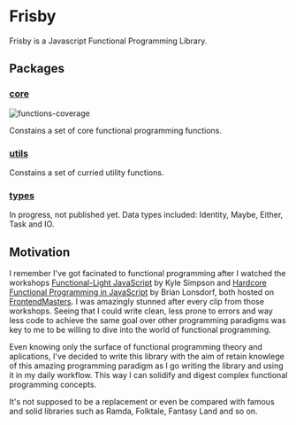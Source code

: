 # Frisby

Frisby is a Javascript Functional Programming Library.

## Packages

### [core](packages/core)

![functions-coverage](./packages/core/coverage/badge-functions.svg)

Constains a set of core functional programming functions.

### [utils](packages/utils)

Constains a set of curried utility functions.

### [types](packages/types)

In progress, not published yet.
Data types included: Identity, Maybe, Either, Task and IO.

## Motivation

I remember I've got facinated to functional programming after I watched the workshops [Functional-Light JavaScript](https://frontendmasters.com/courses/functional-javascript-v3/) by Kyle Simpson and [Hardcore Functional Programming in JavaScript](https://frontendmasters.com/courses/hardcore-js-v2/) by Brian Lonsdorf, both hosted on [FrontendMasters](https://frontendmasters.com/). I was amazingly stunned after every clip from those workshops. Seeing that I could write clean, less prone to errors and way less code to achieve the same goal over other programming paradigms was key to me to be willing to dive into the world of functional programming.

Even knowing only the surface of functional programming theory and aplications, I've decided to write this library with the aim of retain knowlege of this amazing programming paradigm as I go writing the library and using it in my daily workflow. This way I can solidify and digest complex functional programming concepts.

It's not supposed to be a replacement or even be compared with famous and solid libraries such as Ramda, Folktale, Fantasy Land and so on.
